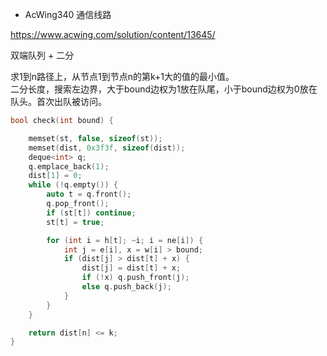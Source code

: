 - AcWing340 通信线路  

https://www.acwing.com/solution/content/13645/

双端队列 + 二分  

求1到n路径上，从节点1到节点n的第k+1大的值的最小值。      
二分长度，搜索左边界，大于bound边权为1放在队尾，小于bound边权为0放在队头。首次出队被访问。  

```cpp
bool check(int bound) {

    memset(st, false, sizeof(st));
    memset(dist, 0x3f3f, sizeof(dist));
    deque<int> q;
    q.emplace_back(1);
    dist[1] = 0;
    while (!q.empty()) {
        auto t = q.front();
        q.pop_front();
        if (st[t]) continue;
        st[t] = true;

        for (int i = h[t]; ~i; i = ne[i]) {
            int j = e[i], x = w[i] > bound;
            if (dist[j] > dist[t] + x) {
                dist[j] = dist[t] + x;
                if (!x) q.push_front(j);
                else q.push_back(j);
            }
        }
    }

    return dist[n] <= k;
}
```

